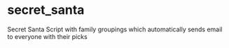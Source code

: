 # secret_santa
Secret Santa Script with family groupings which automatically sends email to everyone with their picks
